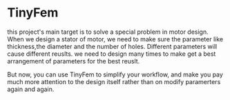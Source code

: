 TinyFem
=======
this project's main target is to solve a special problem in motor design.
When we design a stator of motor, we need to make sure the parameter like thickness,the diameter and the number of holes. Different parameters will cause different reuslts. we need to design many times to make get a best arrangement of parameters for the best reuslt.

But now, you can use TinyFem to simplify your workflow, and make you pay much more attention to the design itself rather than on modify paramerters again and again.
